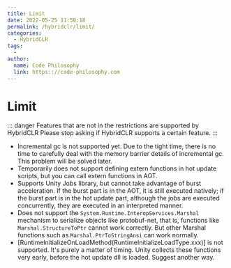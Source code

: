 ```yaml
---
title: Limit
date: 2022-05-25 11:50:18
permalink: /hybridclr/limit/
categories:
  - HybridCLR
tags:
  - 
author: 
  name: Code Philosophy
  link: https:://code-philosophy.com
---
```

# Limit

::: danger
Features that are not in the restrictions are supported by HybridCLR
Please stop asking if HybridCLR supports a certain feature.
:::

- Incremental gc is not supported yet. Due to the tight time, there is no time to carefully deal with the memory barrier details of incremental gc. This problem will be solved later.
- Temporarily does not support defining extern functions in hot update scripts, but you can call extern functions in AOT.
- Supports Unity Jobs library, but cannot take advantage of burst acceleration. If the burst part is in the AOT, it is still executed natively; if the burst part is in the hot update part, although the jobs are executed concurrently, they are executed in an interpreted manner.
- Does not support the `System.Runtime.InteropServices.Marshal` mechanism to serialize objects like protobuf-net, that is, functions like `Marshal.StructureToPtr` cannot work correctly. But other Marshal functions such as `Marshal.PtrToStringAnsi` can work normally.
- [RuntimeInitializeOnLoadMethod(RuntimeInitializeLoadType.xxx)] is not supported. It's purely a matter of timing. Unity collects these functions very early, before the hot update dll is loaded. Suggest another way.
